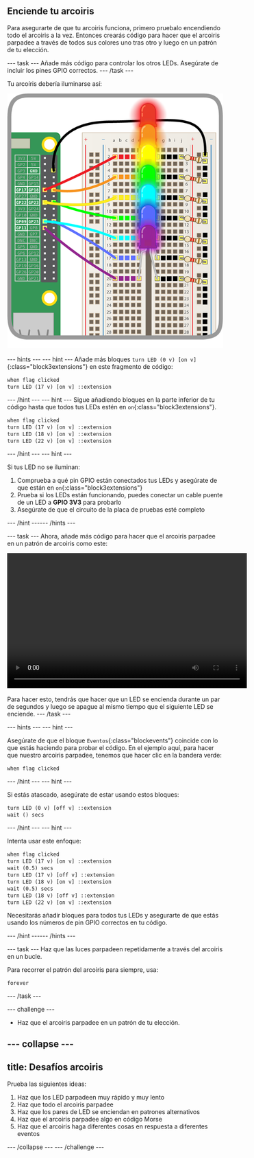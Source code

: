 ## Enciende tu arcoiris

Para asegurarte de que tu arcoiris funciona, primero pruebalo encendiendo todo el arcoiris a la vez. Entonces crearás código para hacer que el arcoiris parpadee a través de todos sus colores uno tras otro y luego en un patrón de tu elección.

--- task --- Añade más código para controlar los otros LEDs. Asegúrate de incluir los pines GPIO correctos. --- /task ---

Tu arcoíris debería iluminarse así:

![Arcoiris iluminado](images/rainbowlit.png)

--- hints ---
 --- hint --- Añade más bloques `turn LED (0 v) [on v]`{:class="block3extensions"} en este fragmento de código:

```blocks3
when flag clicked
turn LED (17 v) [on v] ::extension
```

--- /hint --- --- hint --- Sigue añadiendo bloques en la parte inferior de tu código hasta que todos tus LEDs estén en `on`{:class="block3extensions"}.

```blocks3
when flag clicked
turn LED (17 v) [on v] ::extension
turn LED (18 v) [on v] ::extension
turn LED (22 v) [on v] ::extension
```

--- /hint --- --- hint ---

Si tus LED no se iluminan:

1) Comprueba a qué pin GPIO están conectados tus LEDs y asegúrate de que están en `on`{:class="block3extensions"} 
2) Prueba si los LEDs están funcionando, puedes conectar un cable puente de un LED a **GPIO 3V3** para probarlo 
3) Asegúrate de que el circuito de la placa de pruebas esté completo

--- /hint ------ /hints ---

--- task --- Ahora, añade más código para hacer que el arcoiris parpadee en un patrón de arcoiris como este:

<video width="560" height="315" controls> <source src="resources/Scratch-GPIO-Pathways-5.mp4" type="video/mp4"> Tu navegador no soporta vídeo tag, así que prueba FireFox o Chrome. </video> 

Para hacer esto, tendrás que hacer que un LED se encienda durante un par de segundos y luego se apague al mismo tiempo que el siguiente LED se enciende. --- /task ---

--- hints ---
 --- hint ---

Asegúrate de que el bloque `Eventos`{:class="blockevents"} coincide con lo que estás haciendo para probar el código. En el ejemplo aquí, para hacer que nuestro arcoiris parpadee, tenemos que hacer clic en la bandera verde:

```blocks3
when flag clicked
```

--- /hint --- --- hint ---

Si estás atascado, asegúrate de estar usando estos bloques:

```blocks3
turn LED (0 v) [off v] ::extension
wait () secs
```

--- /hint --- --- hint ---

Intenta usar este enfoque:

```blocks3
when flag clicked
turn LED (17 v) [on v] ::extension
wait (0.5) secs
turn LED (17 v) [off v] ::extension
turn LED (18 v) [on v] ::extension
wait (0.5) secs
turn LED (18 v) [off v] ::extension
turn LED (22 v) [on v] ::extension
```

Necesitarás añadir bloques para todos tus LEDs y asegurarte de que estás usando los números de pin GPIO correctos en tu código.

--- /hint ------ /hints ---

--- task --- Haz que las luces parpadeen repetidamente a través del arcoiris en un bucle.

Para recorrer el patrón del arcoiris para siempre, usa:

```blocks3
forever
```

--- /task ---

--- challenge ---

+ Haz que el arcoiris parpadee en un patrón de tu elección.

--- collapse ---
---
title: Desafíos arcoiris
---

Prueba las siguientes ideas:

 1) Haz que los LED parpadeen muy rápido y muy lento 
 2) Haz que todo el arcoiris parpadee 
 3) Haz que los pares de LED se enciendan en patrones alternativos 
 4) Haz que el arcoiris parpadee algo en código Morse 
 5) Haz que el arcoiris haga diferentes cosas en respuesta a diferentes eventos

--- /collapse --- --- /challenge ---